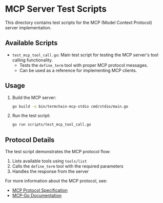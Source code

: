 # MCP Server Test Scripts

This directory contains test scripts for the MCP (Model Context Protocol) server implementation.

## Available Scripts

- `test_mcp_tool_call.go`: Main test script for testing the MCP server's tool calling functionality.
  - Tests the `define_term` tool with proper MCP protocol messages.
  - Can be used as a reference for implementing MCP clients.

## Usage

1. Build the MCP server:
   ```bash
   go build -o bin/termchain-mcp-stdio cmd/stdio/main.go
   ```

2. Run the test script:
   ```bash
   go run scripts/test_mcp_tool_call.go
   ```

## Protocol Details

The test script demonstrates the MCP protocol flow:
1. Lists available tools using `tools/list`
2. Calls the `define_term` tool with the required parameters
3. Handles the response from the server

For more information about the MCP protocol, see:
- [MCP Protocol Specification](https://modelcontextprotocol.io/llms-full.txt)
- [MCP-Go Documentation](https://pkg.go.dev/github.com/mark3labs/mcp-go)
